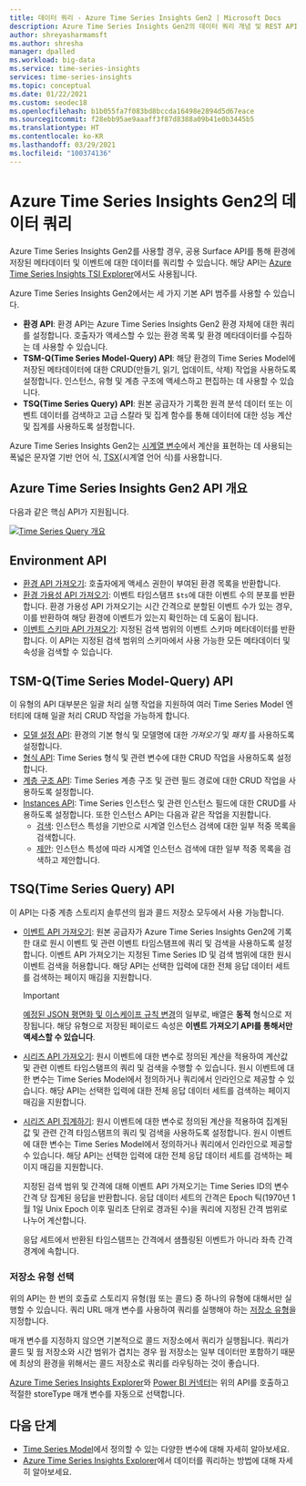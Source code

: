 ```yaml
---
title: 데이터 쿼리 - Azure Time Series Insights Gen2 | Microsoft Docs
description: Azure Time Series Insights Gen2의 데이터 쿼리 개념 및 REST API 개요.
author: shreyasharmamsft
ms.author: shresha
manager: dpalled
ms.workload: big-data
ms.service: time-series-insights
services: time-series-insights
ms.topic: conceptual
ms.date: 01/22/2021
ms.custom: seodec18
ms.openlocfilehash: b1b055fa7f083bd8bccda16498e2894d5d67eace
ms.sourcegitcommit: f28ebb95ae9aaaff3f87d8388a09b41e0b3445b5
ms.translationtype: HT
ms.contentlocale: ko-KR
ms.lasthandoff: 03/29/2021
ms.locfileid: "100374136"
---
```

# <a name="querying-data-from-azure-time-series-insights-gen2"></a>Azure Time Series Insights Gen2의 데이터 쿼리

Azure Time Series Insights Gen2를 사용할 경우, 공용 Surface API를 통해 환경에 저장된 메타데이터 및 이벤트에 대한 데이터를 쿼리할 수 있습니다. 해당 API는 [Azure Time Series Insights TSI Explorer](./concepts-ux-panels.md)에서도 사용됩니다.

Azure Time Series Insights Gen2에서는 세 가지 기본 API 범주를 사용할 수 있습니다.

* **환경 API**: 환경 API는 Azure Time Series Insights Gen2 환경 자체에 대한 쿼리를 설정합니다. 호출자가 액세스할 수 있는 환경 목록 및 환경 메타데이터를 수집하는 데 사용할 수 있습니다.
* **TSM-Q(Time Series Model-Query) API**: 해당 환경의 Time Series Model에 저장된 메타데이터에 대한 CRUD(만들기, 읽기, 업데이트, 삭제) 작업을 사용하도록 설정합니다. 인스턴스, 유형 및 계층 구조에 액세스하고 편집하는 데 사용할 수 있습니다.
* **TSQ(Time Series Query) API**: 원본 공급자가 기록한 원격 분석 데이터 또는 이벤트 데이터를 검색하고 고급 스칼라 및 집계 함수를 통해 데이터에 대한 성능 계산 및 집계를 사용하도록 설정합니다.

Azure Time Series Insights Gen2는 [시계열 변수](./concepts-variables.md)에서 계산을 표현하는 데 사용되는 폭넓은 문자열 기반 언어 식, [TSX](/rest/api/time-series-insights/reference-time-series-expression-syntax)(시계열 언어 식)를 사용합니다.

## <a name="azure-time-series-insights-gen2-apis-overview"></a>Azure Time Series Insights Gen2 API 개요

다음과 같은 핵심 API가 지원됩니다.

[![Time Series Query 개요](media/v2-update-tsq/tsq.png)](media/v2-update-tsq/tsq.png#lightbox)

## <a name="environment-apis"></a>Environment API

* [환경 API 가져오기](/rest/api/time-series-insights/management(gen1/gen2)/accesspolicies/listbyenvironment): 호출자에게 액세스 권한이 부여된 환경 목록을 반환합니다.
* [환경 가용성 API 가져오기](/rest/api/time-series-insights/dataaccessgen2/query/getavailability): 이벤트 타임스탬프 `$ts`에 대한 이벤트 수의 분포를 반환합니다. 환경 가용성 API 가져오기는 시간 간격으로 분할된 이벤트 수가 있는 경우, 이를 반환하여 해당 환경에 이벤트가 있는지 확인하는 데 도움이 됩니다.
* [이벤트 스키마 API 가져오기](/rest/api/time-series-insights/dataaccessgen2/query/geteventschema): 지정된 검색 범위의 이벤트 스키마 메타데이터를 반환합니다. 이 API는 지정된 검색 범위의 스키마에서 사용 가능한 모든 메타데이터 및 속성을 검색할 수 있습니다.

## <a name="time-series-model-query-tsm-q-apis"></a>TSM-Q(Time Series Model-Query) API

이 유형의 API 대부분은 일괄 처리 실행 작업을 지원하여 여러 Time Series Model 엔터티에 대해 일괄 처리 CRUD 작업을 가능하게 합니다.

* [모델 설정 API](/rest/api/time-series-insights/reference-model-apis): 환경의 기본 형식 및 모델명에 대한 *가져오기* 및 *패치* 를 사용하도록 설정합니다.
* [형식 API](/rest/api/time-series-insights/reference-model-apis#types-api): Time Series 형식 및 관련 변수에 대한 CRUD 작업을 사용하도록 설정합니다.
* [계층 구조 API](/rest/api/time-series-insights/reference-model-apis#hierarchies-api): Time Series 계층 구조 및 관련 필드 경로에 대한 CRUD 작업을 사용하도록 설정합니다.
* [Instances API](/rest/api/time-series-insights/reference-model-apis#instances-api): Time Series 인스턴스 및 관련 인스턴스 필드에 대한 CRUD를 사용하도록 설정합니다. 또한 인스턴스 API는 다음과 같은 작업을 지원합니다.
  * [검색](/rest/api/time-series-insights/dataaccessgen2/timeseriesinstances/search): 인스턴스 특성을 기반으로 시계열 인스턴스 검색에 대한 일부 적중 목록을 검색합니다.
  * [제안](/rest/api/time-series-insights/dataaccessgen2/timeseriesinstances/suggest): 인스턴스 특성에 따라 시계열 인스턴스 검색에 대한 일부 적중 목록을 검색하고 제안합니다.

## <a name="time-series-query-tsq-apis"></a>TSQ(Time Series Query) API

이 API는 다중 계층 스토리지 솔루션의 웜과 콜드 저장소 모두에서 사용 가능합니다. 

* [이벤트 API 가져오기](/rest/api/time-series-insights/dataaccessgen2/query/execute#getevents): 원본 공급자가 Azure Time Series Insights Gen2에 기록한 대로 원시 이벤트 및 관련 이벤트 타임스탬프에 쿼리 및 검색을 사용하도록 설정합니다. 이벤트 API 가져오기는 지정된 Time Series ID 및 검색 범위에 대한 원시 이벤트 검색을 허용합니다. 해당 API는 선택한 입력에 대한 전체 응답 데이터 세트를 검색하는 페이지 매김을 지원합니다.

  > [!IMPORTANT]
  > [예정된 JSON 평면화 및 이스케이프 규칙 변경](./ingestion-rules-update.md)의 일부로, 배열은 **동적** 형식으로 저장됩니다. 해당 유형으로 저장된 페이로드 속성은 **이벤트 가져오기 API를 통해서만 액세스할 수 있습니다**.

* [시리즈 API 가져오기](/rest/api/time-series-insights/dataaccessgen2/query/execute#getseries): 원시 이벤트에 대한 변수로 정의된 계산을 적용하여 계산값 및 관련 이벤트 타임스탬프의 쿼리 및 검색을 수행할 수 있습니다. 원시 이벤트에 대한 변수는 Time Series Model에서 정의하거나 쿼리에서 인라인으로 제공할 수 있습니다. 해당 API는 선택한 입력에 대한 전체 응답 데이터 세트를 검색하는 페이지 매김을 지원합니다.

* [시리즈 API 집계하기](/rest/api/time-series-insights/dataaccessgen2/query/execute#aggregateseries): 원시 이벤트에 대한 변수로 정의된 계산을 적용하여 집계된 값 및 관련 간격 타임스탬프의 쿼리 및 검색을 사용하도록 설정합니다. 원시 이벤트에 대한 변수는 Time Series Model에서 정의하거나 쿼리에서 인라인으로 제공할 수 있습니다. 해당 API는 선택한 입력에 대한 전체 응답 데이터 세트를 검색하는 페이지 매김을 지원합니다.
  
  지정된 검색 범위 및 간격에 대해 이벤트 API 가져오기는 Time Series ID의 변수 간격 당 집계된 응답을 반환합니다. 응답 데이터 세트의 간격은 Epoch 틱(1970년 1월 1일 Unix Epoch 이후 밀리초 단위로 경과된 수)을 쿼리에 지정된 간격 범위로 나누어 계산합니다.

  응답 세트에서 반환된 타임스탬프는 간격에서 샘플링된 이벤트가 아니라 좌측 간격 경계에 속합니다.


### <a name="selecting-store-type"></a>저장소 유형 선택

위의 API는 한 번의 호출로 스토리지 유형(웜 또는 콜드) 중 하나의 유형에 대해서만 실행할 수 있습니다. 쿼리 URL 매개 변수를 사용하여 쿼리를 실행해야 하는 [저장소 유형](/rest/api/time-series-insights/dataaccessgen2/query/execute#uri-parameters)을 지정합니다. 

매개 변수를 지정하지 않으면 기본적으로 콜드 저장소에서 쿼리가 실행됩니다. 쿼리가 콜드 및 웜 저장소와 시간 범위가 겹치는 경우 웜 저장소는 일부 데이터만 포함하기 때문에 최상의 환경을 위해서는 콜드 저장소로 쿼리를 라우팅하는 것이 좋습니다. 

[Azure Time Series Insights Explorer](./concepts-ux-panels.md)와 [Power BI 커넥터](./how-to-connect-power-bi.md)는 위의 API를 호출하고 적절한 storeType 매개 변수를 자동으로 선택합니다. 


## <a name="next-steps"></a>다음 단계

* [Time Series Model](./concepts-model-overview.md)에서 정의할 수 있는 다양한 변수에 대해 자세히 알아보세요.
* [Azure Time Series Insights Explorer](./concepts-ux-panels.md)에서 데이터를 쿼리하는 방법에 대해 자세히 알아보세요.
